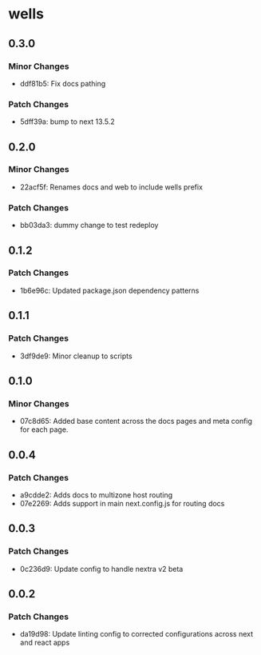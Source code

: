 # wells

## 0.3.0

### Minor Changes

- ddf81b5: Fix docs pathing

### Patch Changes

- 5dff39a: bump to next 13.5.2

## 0.2.0

### Minor Changes

- 22acf5f: Renames docs and web to include wells prefix

### Patch Changes

- bb03da3: dummy change to test redeploy

## 0.1.2

### Patch Changes

- 1b6e96c: Updated package.json dependency patterns

## 0.1.1

### Patch Changes

- 3df9de9: Minor cleanup to scripts

## 0.1.0

### Minor Changes

- 07c8d65: Added base content across the docs pages and meta config for each page.

## 0.0.4

### Patch Changes

- a9cdde2: Adds docs to multizone host routing
- 07e2269: Adds support in main next.config.js for routing docs

## 0.0.3

### Patch Changes

- 0c236d9: Update config to handle nextra v2 beta

## 0.0.2

### Patch Changes

- da19d98: Update linting config to corrected configurations across next and react apps
